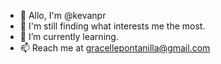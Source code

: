- 👋 Allo, I'm @kevanpr
- 👀 I'm still finding what interests me the most. 
- 🌱 I’m currently learning. 
- 📫 Reach me at gracellepontanilla@gmail.com

<!---
kevanpr/kevanpr is a ✨ special ✨ repository because its `README.md` (this file) appears on your GitHub profile.
You can click the Preview link to take a look at your changes.
--->

